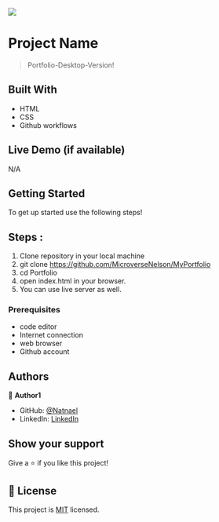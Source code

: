![](https://img.shields.io/badge/Microverse-blueviolet)

# Project Name

>  Portfolio-Desktop-Version!


## Built With

- HTML
- CSS
- Github workflows

## Live Demo (if available)

  N/A

## Getting Started

To get up started use the following steps!

## Steps :
 1) Clone repository in your local machine
 2) git clone https://github.com/MicroverseNelson/MyPortfolio
 3) cd Portfolio
 4) open index.html in your browser.
 5) You can use live server as well.

### Prerequisites
 
 - code editor
 - Internet connection
 - web browser
 - Github account

## Authors

👤 **Author1**

- GitHub: [@Natnael](https://github.com/nati2323)
- LinkedIn: [LinkedIn](https://www.linkedin.com/in/natnael-amare-b5844510a/)

## Show your support

Give a ⭐️ if you like this project!

## 📝 License

This project is [MIT](./MIT.md) licensed.
